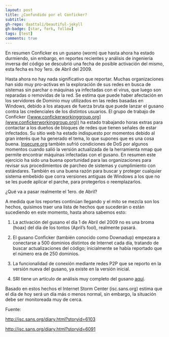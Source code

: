 ```yaml
---
layout: post
title: ¿Confundido por el Conficker?
subtitle: 
gh-repo: daattali/beautiful-jekyll
gh-badge: [star, fork, follow]
tags: [test]
comments: true
---
```


En resumen Conficker es un gusano (worm) que hasta ahora ha estado durmiendo, sin embargo, en reportes recientes y análisis de ingeniería inversa del código se descubrió una fecha de posible activación del mismo, esta fecha es hoy 1ero. de Abril del 2009.

Hasta ahora no hay nada significativo que reportar. Muchas organizaciones han sido muy pro-activas en la exploración de sus redes en busca de sistemas sin parchar o máquinas ya infectadas con el virus, que luego son reparadas o removidas de la red. Se estima que puede haber afectación en los servidores de Dominio muy utilizados en las redes basadas en Windows, debido a los ataques de fuerza bruta que puede lanzar el gusano contra las credenciales de los distintos usuarios. El grupo de trabajo de Conficker ([www.confickerworkinggroup.org](www.confickerworkinggroup.org)) ha estado trabajando horas extras para contactar a los dueños de bloques de redes que tienen señales de estar infectados. Su sitio web ha estado indispuesto por momentos debido al gran interés que ha generado el tema, lo que supones que es una cosa buena. [Insecure.org](http://www.insecure.org/) también sufrió condiciones de DoS por algunos momentos cuando salió la versión actualizada de la herramienta nmap que permite encontrar máquinas infectadas con el gusano. En resumen este ejercicio ha sido una buena oportunidad para las organizaciones para revisar sus procedimientos de parcheo de sistemas y cumplimiento con estándares. También es una buena razón para buscar y proteger cualquier sistema embebido que corra versiones antiguas de Windows a los que no se les puede aplicar el parche, para protegerlos o reemplazarlos.

¿Qué va a pasar realmente el 1ero. de Abril?

A medida que los reportes continúan llegando y el mito se mezcla son los hechos, quisimos traer una lista de hechos que sucederán o están sucediendo en este momento, hasta ahora sabemos esto:

1. La activación del gusano el día 1 de Abril del 2009 no es una broma (hoax) del día de los tontos (April’s fool), realmente pasará.

2. El gusano Conficker (también conocido como Downadup) empezara a conectarse a 500 dominios distintos de Internet cada día, tratando de buscar actualizaciones del código; inicialmente se había reportado que el número era de 250 dominios.

3. La funcionalidad de conexión mediante redes P2P que se reporto en la versión nueva del gusano, ya existe en la versión inicial.

4. SRI tiene un artículo de análisis muy completo del gusano [aquí](http://mtc.sri.com/Conficker/addendumC/index.html).

Basado en estos hechos el Internet Storm Center (isc.sans.org) estima que el día de hoy será un día más o menos normal, sin embargo, la situación debe ser monitoreada muy de cerca.

Fuente:

http://isc.sans.org/diary.html?storyid=6103

http://isc.sans.org/diary.html?storyid=6091